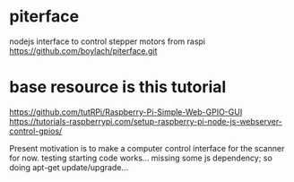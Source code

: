 # piterface
nodejs interface to control stepper motors from raspi
https://github.com/boylach/piterface.git

# base resource is this tutorial
https://github.com/tutRPi/Raspberry-Pi-Simple-Web-GPIO-GUI
https://tutorials-raspberrypi.com/setup-raspberry-pi-node-js-webserver-control-gpios/

Present motivation is to make a computer control interface for the scanner for now.
testing starting code works... 
	missing some js dependency; so doing apt-get update/upgrade...